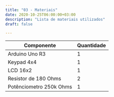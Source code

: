 ```yaml
---
title: "03 - Materiais"
date: 2020-10-25T06:00:00+03:00
description: "Lista de materiais utilizados"
draft: false

---
```



Componente | Quantidade
---------- | ----------
Arduino Uno R3 | 1
Keypad 4x4 | 1
LCD 16x2 | 1
Resistor de 180 Ohms | 2
Potênciometro 250k Ohms | 1
